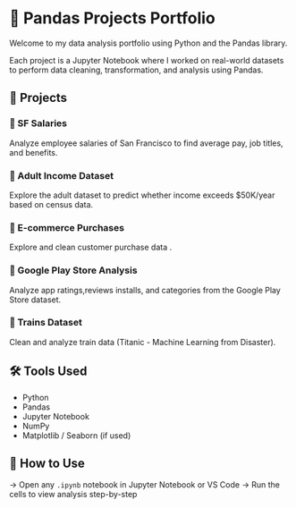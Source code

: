 # 🐼 Pandas Projects Portfolio

Welcome to my data analysis portfolio using Python and the Pandas library.

Each project is a Jupyter Notebook where I worked on real-world datasets to perform data cleaning, transformation, and analysis using Pandas.



## 📂 Projects

### 🔹 SF Salaries
Analyze employee salaries of San Francisco to find average pay, job titles, and benefits.

### 🔹 Adult Income Dataset
Explore the  adult dataset to predict whether income exceeds $50K/year based on census data.

### 🔹 E-commerce Purchases
Explore and clean customer purchase data .

### 🔹 Google Play Store Analysis
Analyze app ratings,reviews installs, and categories from the Google Play Store dataset.

### 🔹 Trains Dataset
Clean and analyze train  data (Titanic - Machine Learning from Disaster).



## 🛠️ Tools Used
- Python
- Pandas
- Jupyter Notebook
- NumPy
- Matplotlib / Seaborn (if used)



## 📌 How to Use
->  Open any `.ipynb` notebook in Jupyter Notebook or VS Code
->  Run the cells to view analysis step-by-step
